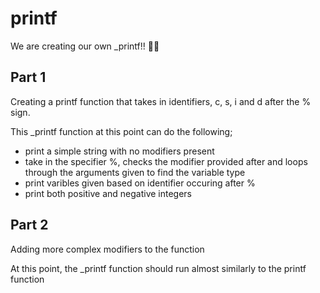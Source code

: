 # printf

We are creating our own _printf!! 🥳🥳

## Part 1

Creating a printf function that takes in identifiers, c, s, i and d after the % sign.

This _printf function at this point can do the following;

- print a simple string with no modifiers present
- take in the specifier %, checks the modifier provided after and loops through the arguments given to find the variable type
- print varibles given based on identifier occuring after %
- print both positive and negative integers

## Part 2

Adding more complex modifiers to the function

At this point, the _printf function should run almost similarly to the printf function